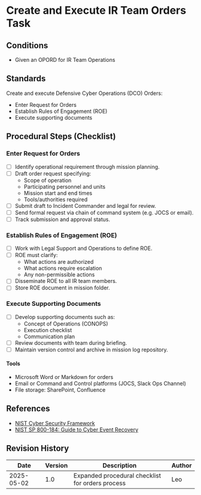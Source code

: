 # Create and Execute IR Team Orders Task

## Conditions

- Given an OPORD for IR Team Operations

## Standards

Create and execute Defensive Cyber Operations (DCO) Orders:

- Enter Request for Orders
- Establish Rules of Engagement (ROE)
- Execute supporting documents

## Procedural Steps (Checklist)

### Enter Request for Orders

- [ ] Identify operational requirement through mission planning.
- [ ] Draft order request specifying:
  - Scope of operation
  - Participating personnel and units
  - Mission start and end times
  - Tools/authorities required
- [ ] Submit draft to Incident Commander and legal for review.
- [ ] Send formal request via chain of command system (e.g. JOCS or email).
- [ ] Track submission and approval status.

### Establish Rules of Engagement (ROE)

- [ ] Work with Legal Support and Operations to define ROE.
- [ ] ROE must clarify:
  - What actions are authorized
  - What actions require escalation
  - Any non-permissible actions
- [ ] Disseminate ROE to all IR team members.
- [ ] Store ROE document in mission folder.

### Execute Supporting Documents

- [ ] Develop supporting documents such as:
  - Concept of Operations (CONOPS)
  - Execution checklist
  - Communication plan
- [ ] Review documents with team during briefing.
- [ ] Maintain version control and archive in mission log repository.

#### Tools
- Microsoft Word or Markdown for orders
- Email or Command and Control platforms (JOCS, Slack Ops Channel)
- File storage: SharePoint, Confluence

## References

- [NIST Cyber Security Framework](https://www.nist.gov/cyberframework)
- [NIST SP 800-184: Guide to Cyber Event Recovery](https://csrc.nist.gov/publications/detail/sp/800-184/final)

## Revision History

| Date | Version | Description | Author |
|------|---------|-------------|--------|
| 2025-05-02 | 1.0 | Expanded procedural checklist for orders process | Leo |
